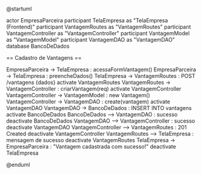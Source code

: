 @startuml

actor EmpresaParceira
participant TelaEmpresa as "TelaEmpresa (Frontend)"
participant VantagemRoutes as "VantagemRoutes"
participant VantagemController as "VantagemController"
participant VantagemModel as "VantagemModel"
participant VantagemDAO as "VantagemDAO"
database BancoDeDados

== Cadastro de Vantagens ==

EmpresaParceira -> TelaEmpresa : acessaFormVantagem()
EmpresaParceira -> TelaEmpresa : preencheDados()
TelaEmpresa -> VantagemRoutes : POST /vantagens {dados}
activate VantagemRoutes
VantagemRoutes -> VantagemController : criarVantagem(req)
activate VantagemController
VantagemController -> VantagemModel : new Vantagem()
VantagemController -> VantagemDAO : create(vantagem)
activate VantagemDAO
VantagemDAO -> BancoDeDados : INSERT INTO vantagens
activate BancoDeDados
BancoDeDados --> VantagemDAO : sucesso
deactivate BancoDeDados
VantagemDAO --> VantagemController : sucesso
deactivate VantagemDAO
VantagemController --> VantagemRoutes : 201 Created
deactivate VantagemController
VantagemRoutes --> TelaEmpresa : mensagem de sucesso
deactivate VantagemRoutes
TelaEmpresa -> EmpresaParceira : "Vantagem cadastrada com sucesso!"
deactivate TelaEmpresa

@enduml

